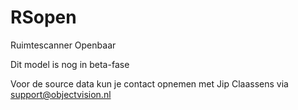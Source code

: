 # RSopen
Ruimtescanner Openbaar

Dit model is nog in beta-fase

Voor de source data kun je contact opnemen met Jip Claassens via support@objectvision.nl



